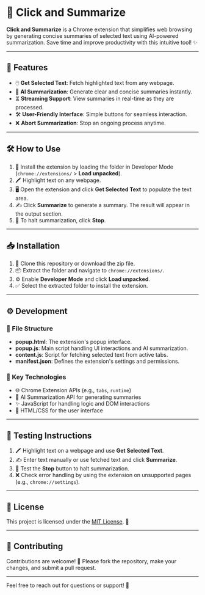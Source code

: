 # 🚀 Click and Summarize

**Click and Summarize** is a Chrome extension that simplifies web browsing by generating concise summaries of selected text using AI-powered summarization. Save time and improve productivity with this intuitive tool! ✨

---

## 🌟 Features
- 🖱️ **Get Selected Text**: Fetch highlighted text from any webpage.
- 🤖 **AI Summarization**: Generate clear and concise summaries instantly.
- ⏳ **Streaming Support**: View summaries in real-time as they are processed.
- 🛠️ **User-Friendly Interface**: Simple buttons for seamless interaction.
- ❌ **Abort Summarization**: Stop an ongoing process anytime.

---

## 🛠️ How to Use
1. 🔧 Install the extension by loading the folder in Developer Mode (`chrome://extensions/` > **Load unpacked**).
2. 🖍️ Highlight text on any webpage.
3. 🖥️ Open the extension and click **Get Selected Text** to populate the text area.
4. ✍️ Click **Summarize** to generate a summary. The result will appear in the output section.
5. 🛑 To halt summarization, click **Stop**.

---

## 📥 Installation
1. 📂 Clone this repository or download the zip file.
2. 📦 Extract the folder and navigate to `chrome://extensions/`.
3. ⚙️ Enable **Developer Mode** and click **Load unpacked**.
4. ✅ Select the extracted folder to install the extension.

---

## ⚙️ Development
### 📂 File Structure
- **popup.html**: The extension's popup interface.
- **popup.js**: Main script handling UI interactions and AI summarization.
- **content.js**: Script for fetching selected text from active tabs.
- **manifest.json**: Defines the extension's settings and permissions.

### 🔑 Key Technologies
- 🌐 Chrome Extension APIs (e.g., `tabs`, `runtime`)
- 🤖 AI Summarization API for generating summaries
- ✨ JavaScript for handling logic and DOM interactions
- 🎨 HTML/CSS for the user interface

---

## 🧪 Testing Instructions
1. 🖍️ Highlight text on a webpage and use **Get Selected Text**.
2. ✍️ Enter text manually or use fetched text and click **Summarize**.
3. 🛑 Test the **Stop** button to halt summarization.
4. ❌ Check error handling by using the extension on unsupported pages (e.g., `chrome://settings`).

---

## 📜 License
This project is licensed under the [MIT License](LICENSE). 📄

---

## 🤝 Contributing
Contributions are welcome! 🌟 Please fork the repository, make your changes, and submit a pull request.

---

Feel free to reach out for questions or support! 💬
